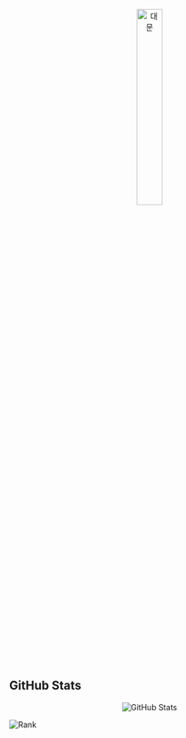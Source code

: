 <p align="center">
<img src="https://media.tenor.com/wOlC5m7NikkAAAAd/%EC%A0%9C%EB%A6%AC%EC%9D%B8%EC%82%AC-%EC%A1%B4%EC%A4%91.gif" width="30%" height="auto" alt="대문"></img>
</p>

## GitHub Stats
<p align='center'>
<img src="https://github-readme-stats.vercel.app/api?username=rosenfence&show_icons=true&theme=buefy" alt="GitHub Stats">
</p>

![Rank](https://github-profile-trophy.vercel.app/?username=rosenfence&rank=S,A,B)
  

